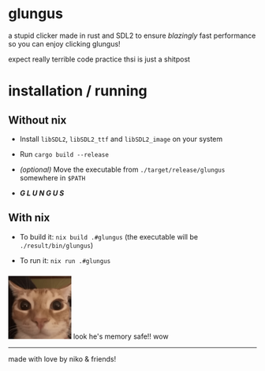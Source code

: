 # glungus
a stupid clicker made in rust and SDL2 to ensure *blazingly* fast performance so you can enjoy clicking glungus!

expect really terrible code practice thsi is just a shitpost

# installation / running

## Without nix

* Install `libSDL2`, `libSDL2_ttf` and `libSDL2_image` on your system

* Run `cargo build --release`

* _(optional)_ Move the executable from `./target/release/glungus` somewhere in `$PATH`

* ***G L U N G U S***

## With nix

* To build it: `nix build .#glungus` (the executable will be `./result/bin/glungus`)

* To run it: `nix run .#glungus`

### 
![glungus](/assets/glungus.png)
look he's memory safe!! wow

---
made with love by niko & friends!
